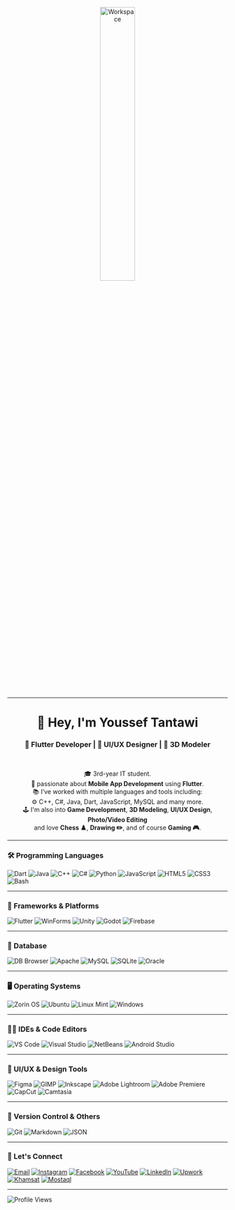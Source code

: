 <div align="center" width="50">
  
<img src="https://github.com/SP-XD/SP-XD/blob/main/images/dino_rounded.gif?raw=true" alt="Workspace"  width="40%"/><br> 

---

<h1>👋 Hey, I'm Youssef Tantawi</h1>
<h3>🚀 Flutter Developer | 🎨 UI/UX Designer | 🧱 3D Modeler </h3>

<br>

🎓 3rd-year IT student.  
📱 passionate about **Mobile App Development** using **Flutter**.  
📚 I’ve worked with multiple languages and tools including:  
⚙️ C++, C#, Java, Dart, JavaScript, MySQL and many more.  
🕹️ I'm also into **Game Development**, **3D Modeling**, **UI/UX Design**, **Photo/Video Editing**  
and love **Chess ♟️**, **Drawing ✏️**, and of course **Gaming 🎮**.

</div>

---

### 🛠️ Programming Languages

![Dart](https://img.shields.io/badge/Dart-0175C2?style=flat&logo=dart&logoColor=white)
![Java](https://img.shields.io/badge/Java-ED8B00?style=flat&logo=java&logoColor=white)
![C++](https://img.shields.io/badge/C++-00599C?style=flat&logo=c%2B%2B&logoColor=white)
![C#](https://img.shields.io/badge/C%23-239120?style=flat&logo=c-sharp&logoColor=white)
![Python](https://img.shields.io/badge/Python-3776AB?style=flat&logo=python&logoColor=white)
![JavaScript](https://img.shields.io/badge/JavaScript-F7DF1E?style=flat&logo=javascript&logoColor=black)
![HTML5](https://img.shields.io/badge/HTML5-E34F26?style=flat&logo=html5&logoColor=white)
![CSS3](https://img.shields.io/badge/CSS3-1572B6?style=flat&logo=css3&logoColor=white)
![Bash](https://img.shields.io/badge/Bash-4EAA25?style=flat&logo=gnu-bash&logoColor=white)

---

### 🧰 Frameworks & Platforms

![Flutter](https://img.shields.io/badge/Flutter-02569B?style=flat&logo=flutter&logoColor=white)
![WinForms](https://img.shields.io/badge/WinForms-512BD4?style=flat&logo=windows&logoColor=white)
![Unity](https://img.shields.io/badge/Unity-000000?style=flat&logo=unity&logoColor=white)
![Godot](https://img.shields.io/badge/Godot-478CBF?style=flat&logo=godot-engine&logoColor=white)
![Firebase](https://img.shields.io/badge/Firebase-FFCA28?style=flat&logo=firebase&logoColor=black)

---

### 💾 Database

![DB Browser](https://img.shields.io/badge/DB_Browser-003B57?style=flat&logo=sqlite&logoColor=white)
![Apache](https://img.shields.io/badge/Apache-db6723?style=flat&logo=apache&logoColor=white)
![MySQL](https://img.shields.io/badge/MySQL-4479A1?style=flat&logo=mysql&logoColor=white)
![SQLite](https://img.shields.io/badge/SQLite-003B57?style=flat&logo=sqlite&logoColor=white)
![Oracle](https://img.shields.io/badge/Oracle-F80000?style=flat&logo=oracle&logoColor=white)

---

### 🖥️ Operating Systems

![Zorin OS](https://img.shields.io/badge/Zorin-0CC1F3?style=flat&logo=zorin&logoColor=white)
![Ubuntu](https://img.shields.io/badge/Ubuntu-E95420?style=flat&logo=ubuntu&logoColor=white)
![Linux Mint](https://img.shields.io/badge/Linux_Mint-87CF3E?style=flat&logo=linux-mint&logoColor=white)
![Windows](https://img.shields.io/badge/Windows-0078D6?style=flat&logo=windows&logoColor=white)

---

### 🧑‍💻 IDEs & Code Editors

![VS Code](https://img.shields.io/badge/VS_Code-007ACC?style=flat&logo=visual-studio-code&logoColor=white)
![Visual Studio](https://img.shields.io/badge/Visual_Studio-5C2D91?style=flat&logo=visual-studio&logoColor=white)
![NetBeans](https://img.shields.io/badge/NetBeans-1B6AC6?style=flat&logo=apache-netbeans-ide&logoColor=white)
![Android Studio](https://img.shields.io/badge/Android_Studio-3DDC84?style=flat&logo=android-studio&logoColor=white)

---

### 🎨 UI/UX & Design Tools

![Figma](https://img.shields.io/badge/Figma-9531f3?style=flat&logo=figma&logoColor=white)
![GIMP](https://img.shields.io/badge/GIMP-5C5543?style=flat&logo=gimp&logoColor=white)
![Inkscape](https://img.shields.io/badge/Inkscape-000000?style=flat&logo=inkscape&logoColor=white)
![Adobe Lightroom](https://img.shields.io/badge/Lightroom-31A8FF?style=flat&logo=adobe-lightroom&logoColor=white)
![Adobe Premiere](https://img.shields.io/badge/Premiere_Pro-9999FF?style=flat&logo=adobe-premiere-pro&logoColor=white)
![CapCut](https://img.shields.io/badge/CapCut-000000?style=flat&logo=capcut&logoColor=white)
![Camtasia](https://img.shields.io/badge/Camtasia-06B025?style=flat)

---

### 🔗 Version Control & Others

![Git](https://img.shields.io/badge/Git-F05032?style=flat&logo=git&logoColor=white)
![Markdown](https://img.shields.io/badge/Markdown-000000?style=flat&logo=markdown&logoColor=white)
![JSON](https://img.shields.io/badge/JSON-5E5C5C?style=flat&logo=json&logoColor=white)

---

### 💬 Let's Connect

[![Email](https://img.shields.io/badge/Email-D14836?style=flat&logo=gmail&logoColor=white)](mailto:yousseftantawi16@gmail.com)
[![Instagram](https://img.shields.io/badge/Instagram-E4405F?style=flat&logo=instagram&logoColor=white)](https://www.instagram.com/youssef_tantawi16?igsh=MXcwZDZrMDhtN3dicQ==)
[![Facebook](https://img.shields.io/badge/Facebook-1877F2?style=flat&logo=facebook&logoColor=white)](https://www.facebook.com/yoyoelgamed20616?mibextid=ZbWKwL)
[![YouTube](https://img.shields.io/badge/YouTube-FF0000?style=flat&logo=youtube&logoColor=white)](https://www.youtube.com/@Youssef_Tantawi)
[![LinkedIn](https://img.shields.io/badge/LinkedIn-0A66C2?style=flat&logo=linkedin&logoColor=white)](www.linkedin.com/in/youssef-tantawi)
[![Upwork](https://img.shields.io/badge/Upwork-6fda44?style=flat&logo=upwork&logoColor=white)](https://www.upwork.com/freelancers/~01d2bd67c3982364aa)
[![Khamsat](https://img.shields.io/badge/Khamsat-FFCC00?style=flat&logo=buy-me-a-coffee&logoColor=black)](https://khamsat.com/user/youssef_tantawi)
[![Mostaql](https://img.shields.io/badge/Mostaqel-009EF7?style=flat&logo=freelancer&logoColor=white)](https://mostaql.com/u/yourusername)

---

![Profile Views](https://komarev.com/ghpvc/?username=YoussefTantawi&style=flat&color=orange&label=PROFILE+VIEWS)
